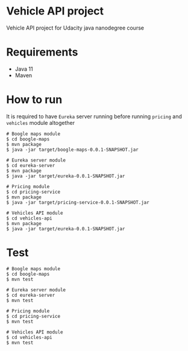 # Vehicle API project
Vehicle API project for Udacity java nanodegree course

# Requirements
* Java 11
* Maven

# How to run
It is required to have `Eureka` server running before running `pricing` and `vehicles` module altogether

```shell script
# Boogle maps module
$ cd boogle-maps
$ mvn package
$ java -jar target/boogle-maps-0.0.1-SNAPSHOT.jar

# Eureka server module
$ cd eureka-server
$ mvn package
$ java -jar target/eureka-0.0.1-SNAPSHOT.jar

# Pricing module
$ cd pricing-service
$ mvn package
$ java -jar target/pricing-service-0.0.1-SNAPSHOT.jar

# Vehicles API module
$ cd vehicles-api
$ mvn package
$ java -jar target/eureka-0.0.1-SNAPSHOT.jar
```

# Test

```shell script
# Boogle maps module
$ cd boogle-maps
$ mvn test

# Eureka server module
$ cd eureka-server
$ mvn test

# Pricing module
$ cd pricing-service
$ mvn test

# Vehicles API module
$ cd vehicles-api
$ mvn test
```
